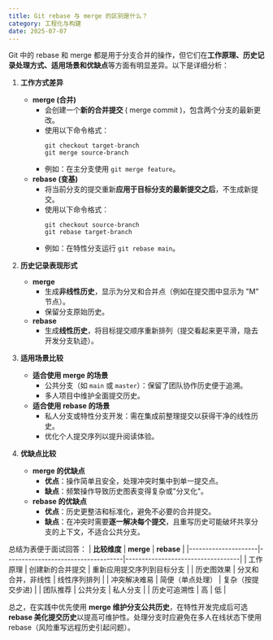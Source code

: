 ```yaml
---
title: Git rebase 与 merge 的区别是什么？
category: 工程化与构建
date: 2025-07-07
---
```

Git 中的 rebase 和 merge 都是用于分支合并的操作，但它们在**工作原理、历史记录处理方式、适用场景和优缺点**等方面有明显差异。以下是详细分析：

1.  **工作方式差异**
    -   **merge (合并)** 
        -   会创建一个**新的合并提交** ( merge commit )，包含两个分支的最新更改。
        -   使用以下命令格式：
            ```git
            git checkout target-branch
            git merge source-branch
            ```
        -   例如：在主分支使用 `git merge feature`。
    -   **rebase (变基)** 
        -   将当前分支的提交重新**应用于目标分支的最新提交之后**，不生成新提交。
        -   使用以下命令格式：
            ```git
            git checkout source-branch
            git rebase target-branch
            ```
        -   例如：在特性分支运行 `git rebase main`。

2.  **历史记录表现形式**
    -   **merge** 
        -   生成**非线性历史**，显示为分叉和合并点（例如在提交图中显示为 "M" 节点）。
        -   保留分支原始历史。
    -   **rebase** 
        -   生成**线性历史**，将目标提交顺序重新排列（提交看起来更平滑，隐去开发分支轨迹）。

3.  **适用场景比较**
    -   **适合使用 merge 的场景** 
        -   公共分支（如 `main` 或 `master`）：保留了团队协作历史便于追溯。
        -   多人项目中维护全面提交历史。
    -   **适合使用 rebase 的场景** 
        -   私人分支或特性分支开发：需在集成前整理提交以获得干净的线性历史。
        -   优化个人提交序列以提升阅读体验。

4.  **优缺点比较**
    -   **merge 的优缺点** 
        -   **优点**：操作简单且安全，处理冲突时集中到单一提交点。
        -   **缺点**：频繁操作导致历史图表变得复杂或"分叉化"。
    -   **rebase 的优缺点** 
        -   **优点**：历史更整洁和标准化，避免不必要的合并提交。
        -   **缺点**：在冲突时需要**逐一解决每个提交**，且重写历史可能破坏共享分支的上下文，不适合公共分支。

总结为表便于面试回答：
| **比较维度**       | **merge**                          | **rebase**                        |
|---------------------|------------------------------------|-----------------------------------|
| 工作原理        | 创建新的合并提交         | 重新应用提交序列到目标分支        |
| 历史图效果        | 分叉和合并，非线性    | 线性序列排列                   |
| 冲突解决难易       | 简便（单点处理）       | 复杂（按提交步进)          |
| 团队推荐             | 公共分支               | 私人分支           |
| 历史可追溯性        | 高                | 低               |

总之，在实践中优先使用 **merge 维护分支公共历史**，在特性开发完成后可选 **rebase 美化提交历史**以提高可维护性。处理分支时应避免在多人在线状态下使用 rebase（风险重写远程历史引起问题）。

